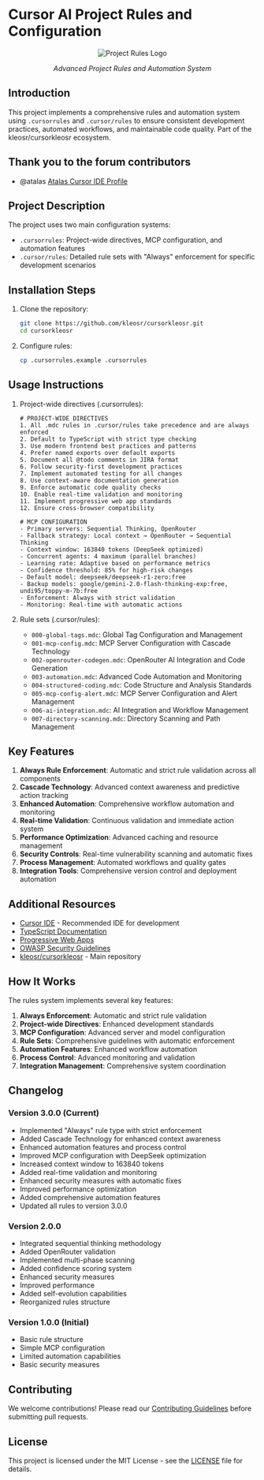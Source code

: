 # Cursor AI Project Rules and Configuration

<div align="center">
  <img src="https://i.ibb.co/tMy2cRkC/image-fx.png" alt="Project Rules Logo" />
  <p><em>Advanced Project Rules and Automation System</em></p>
</div>

## Introduction
This project implements a comprehensive rules and automation system using `.cursorrules` and `.cursor/rules` to ensure consistent development practices, automated workflows, and maintainable code quality. Part of the kleosr/cursorkleosr ecosystem.

## Thank you to the forum contributors
- @atalas [Atalas Cursor IDE Profile](https://forum.cursor.com/u/atalas)

## Project Description
The project uses two main configuration systems:
- `.cursorrules`: Project-wide directives, MCP configuration, and automation features
- `.cursor/rules`: Detailed rule sets with "Always" enforcement for specific development scenarios

## Installation Steps
1. Clone the repository:
   ```bash
   git clone https://github.com/kleosr/cursorkleosr.git
   cd cursorkleosr
   ```

2. Configure rules:
   ```bash
   cp .cursorrules.example .cursorrules
   ```

## Usage Instructions
1. Project-wide directives (.cursorrules):
   ```plaintext
   # PROJECT-WIDE DIRECTIVES
   1. All .mdc rules in .cursor/rules take precedence and are always enforced
   2. Default to TypeScript with strict type checking
   3. Use modern frontend best practices and patterns
   4. Prefer named exports over default exports
   5. Document all @todo comments in JIRA format
   6. Follow security-first development practices
   7. Implement automated testing for all changes
   8. Use context-aware documentation generation
   9. Enforce automatic code quality checks
   10. Enable real-time validation and monitoring
   11. Implement progressive web app standards
   12. Ensure cross-browser compatibility

   # MCP CONFIGURATION
   - Primary servers: Sequential Thinking, OpenRouter
   - Fallback strategy: Local context → OpenRouter → Sequential Thinking
   - Context window: 163840 tokens (DeepSeek optimized)
   - Concurrent agents: 4 maximum (parallel branches)
   - Learning rate: Adaptive based on performance metrics
   - Confidence threshold: 85% for high-risk changes
   - Default model: deepseek/deepseek-r1-zero:free
   - Backup models: google/gemini-2.0-flash-thinking-exp:free, undi95/toppy-m-7b:free
   - Enforcement: Always with strict validation
   - Monitoring: Real-time with automatic actions
   ```

2. Rule sets (.cursor/rules):
   - `000-global-tags.mdc`: Global Tag Configuration and Management
   - `001-mcp-config.mdc`: MCP Server Configuration with Cascade Technology
   - `002-openrouter-codegen.mdc`: OpenRouter AI Integration and Code Generation
   - `003-automation.mdc`: Advanced Code Automation and Monitoring
   - `004-structured-coding.mdc`: Code Structure and Analysis Standards
   - `005-mcp-config-alert.mdc`: MCP Server Configuration and Alert Management
   - `006-ai-integration.mdc`: AI Integration and Workflow Management
   - `007-directory-scanning.mdc`: Directory Scanning and Path Management

## Key Features
1. **Always Rule Enforcement**: Automatic and strict rule validation across all components
2. **Cascade Technology**: Advanced context awareness and predictive action tracking
3. **Enhanced Automation**: Comprehensive workflow automation and monitoring
4. **Real-time Validation**: Continuous validation and immediate action system
5. **Performance Optimization**: Advanced caching and resource management
6. **Security Controls**: Real-time vulnerability scanning and automatic fixes
7. **Process Management**: Automated workflows and quality gates
8. **Integration Tools**: Comprehensive version control and deployment automation

## Additional Resources
- [Cursor IDE](https://cursor.com) - Recommended IDE for development
- [TypeScript Documentation](https://www.typescriptlang.org/docs/)
- [Progressive Web Apps](https://web.dev/progressive-web-apps/)
- [OWASP Security Guidelines](https://owasp.org/www-project-top-ten/)
- [kleosr/cursorkleosr](https://github.com/kleosr/cursorkleosr) - Main repository

## How It Works
The rules system implements several key features:
1. **Always Enforcement**: Automatic and strict rule validation
2. **Project-wide Directives**: Enhanced development standards
3. **MCP Configuration**: Advanced server and model configuration
4. **Rule Sets**: Comprehensive guidelines with automatic enforcement
5. **Automation Features**: Enhanced workflow automation
6. **Process Control**: Advanced monitoring and validation
7. **Integration Management**: Comprehensive system coordination

## Changelog
### Version 3.0.0 (Current)
- Implemented "Always" rule type with strict enforcement
- Added Cascade Technology for enhanced context awareness
- Enhanced automation features and process control
- Improved MCP configuration with DeepSeek optimization
- Increased context window to 163840 tokens
- Added real-time validation and monitoring
- Enhanced security measures with automatic fixes
- Improved performance optimization
- Added comprehensive automation features
- Updated all rules to version 3.0.0

### Version 2.0.0
- Integrated sequential thinking methodology
- Added OpenRouter validation
- Implemented multi-phase scanning
- Added confidence scoring system
- Enhanced security measures
- Improved performance
- Added self-evolution capabilities
- Reorganized rules structure

### Version 1.0.0 (Initial)
- Basic rule structure
- Simple MCP configuration
- Limited automation capabilities
- Basic security measures

## Contributing
We welcome contributions! Please read our [Contributing Guidelines](CONTRIBUTING.md) before submitting pull requests.

## License
This project is licensed under the MIT License - see the [LICENSE](LICENSE) file for details.
